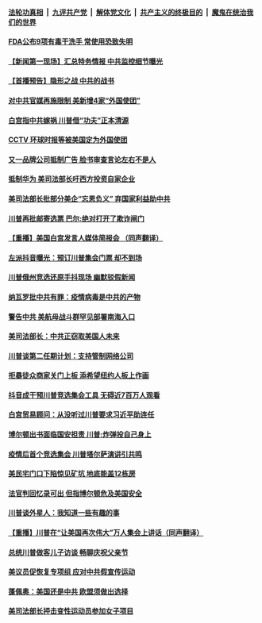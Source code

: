 ####  [法轮功真相](../../../../basic/blob/master/README.md?t=06232002) &nbsp;|&nbsp; [九评共产党](../../../../9ping.md/blob/master/README.md?t=06232002) &nbsp;|&nbsp; [解体党文化](../../../../jtdwh.md/blob/master/README.md?t=06232002)  &nbsp;|&nbsp; [共产主义的终极目的](../../../../gczydzjmd.md/blob/master/README.md?t=06232002) &nbsp;|&nbsp; [魔鬼在统治我们的世界](../../../../mgztzwmdsj.md/blob/master/README.md?t=06232002) 

#### [FDA公布9项有毒干洗手 常使用恐致失明](../pages/prog203/a102877633.md?t=06232002) 

#### [【新闻第一现场】汇总特务情报 中共监控细节曝光](../pages/prog203/a102877516.md?t=06232002) 

#### [【首播预告】隐形之战 中共的战书](../pages/prog203/a102875967.md?t=06232002) 

#### [对中共官媒再施限制 美新增4家“外国使团”](../pages/prog203/a102877287.md?t=06232002) 

#### [白宫指中共嫁祸 川普借“功夫”正本清源](../pages/prog203/a102877090.md?t=06232002) 

#### [CCTV 环球时报等被美国定为外国使团](../pages/prog203/a102877085.md?t=06232002) 

#### [又一品牌公司抵制广告 脸书审查言论左右不是人](../pages/prog203/a102877042.md?t=06232002) 

#### [抵制华为 美司法部长吁西方投资自家企业](../pages/prog203/a102877034.md?t=06232002) 

#### [美司法部长批部分美企“忘恩负义” 弃国家利益助中共](../pages/prog203/a102877006.md?t=06232002) 

#### [川普再批邮寄选票 巴尔:绝对打开了欺诈闸门](../pages/prog203/a102876973.md?t=06232002) 

#### [【重播】美国白宫发言人媒体简报会 （同声翻译）](../pages/prog203/a102876954.md?t=06232002) 

#### [左派抖音曝光：预订川普集会门票 却不到场](../pages/prog203/a102876931.md?t=06232002) 

#### [川普俄州竞选还原手抖现场 幽默驳假新闻](../pages/prog203/a102876876.md?t=06232002) 

#### [纳瓦罗批中共有罪：疫情病毒是中共的产物](../pages/prog203/a102876724.md?t=06232002) 

#### [警告中共 美航母战斗群罕见部署南海入口](../pages/prog203/a102876580.md?t=06232002) 

#### [美司法部长：中共正窃取美国人未来](../pages/prog203/a102876551.md?t=06232002) 

#### [川普谈第二任期计划：支持管制网络公司](../pages/prog203/a102876501.md?t=06232002) 

#### [拒暴徒众商家关门上板 添希望纽约人板上作画](../pages/prog203/a102876381.md?t=06232002) 

#### [抖音成干预川普竞选集会工具 无碍近7百万人观看](../pages/prog203/a102876346.md?t=06232002) 

#### [白宫贸易顾问：从没听过川普要求习近平助连任](../pages/prog203/a102876326.md?t=06232002) 

#### [博尔顿出书面临国安担责 川普:炸弹投自己身上](../pages/prog203/a102876352.md?t=06232002) 

#### [疫情后首个竞选集会 川普塔尔萨演讲引共鸣](../pages/prog203/a102876292.md?t=06232002) 

#### [美民宅门口下陷惊见矿坑 地底能盖12栋房](../pages/prog203/a102876265.md?t=06232002) 

#### [法官判回忆录可出 但指博尔顿危及美国安全](../pages/prog203/a102876281.md?t=06232002) 

#### [川普谈外星人：我知道一些有趣的事](../pages/prog203/a102876121.md?t=06232002) 

#### [【重播】川普在“让美国再次伟大”万人集会上讲话（同声翻译）](../pages/prog203/a102875933.md?t=06232002) 

#### [总统川普做客儿子访谈 畅聊庆祝父亲节](../pages/prog203/a102875950.md?t=06232002) 

#### [美议员促恢复专项组 应对中共假宣传运动](../pages/prog203/a102875944.md?t=06232002) 

#### [蓬佩奥：美国还是中共 欧盟须做出选择](../pages/prog203/a102875936.md?t=06232002) 

#### [美司法部长抨击变性运动员参加女子项目](../pages/prog203/a102875806.md?t=06232002) 

